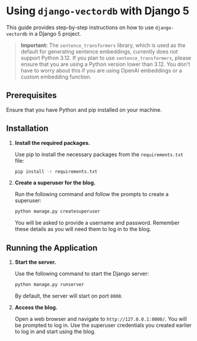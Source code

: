 # Using `django-vectordb` with Django 5

This guide provides step-by-step instructions on how to use `django-vectordb` in a Django 5 project.

> **Important:** The `sentence_transformers` library, which is used as the default for generating sentence embeddings, currently does not support Python 3.12. If you plan to use `sentence_transformers`, please ensure that you are using a Python version lower than 3.12. You don't have to worry about this if you are using OpenAI embeddings or a custom embedding function.

## Prerequisites

Ensure that you have Python and pip installed on your machine.

## Installation

1. **Install the required packages.**

    Use pip to install the necessary packages from the `requirements.txt` file:

    ```bash
    pip install -r requirements.txt
    ```

2. **Create a superuser for the blog.**

    Run the following command and follow the prompts to create a superuser:

    ```bash
    python manage.py createsuperuser
    ```

    You will be asked to provide a username and password. Remember these details as you will need them to log in to the blog.

## Running the Application

1. **Start the server.**

    Use the following command to start the Django server:

    ```bash
    python manage.py runserver
    ```

    By default, the server will start on port `8000`.

2. **Access the blog.**

    Open a web browser and navigate to `http://127.0.0.1:8000/`. You will be prompted to log in. Use the superuser credentials you created earlier to log in and start using the blog.
